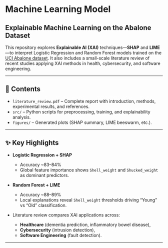 # Machine Learning Model
## Explainable Machine Learning on the Abalone Dataset

This repository explores **Explainable AI (XAI)** techniques—**SHAP** and **LIME**—to interpret
Logistic Regression and Random Forest models trained on the [UCI Abalone dataset](https://doi.org/10.24432/C55C7W).
It also includes a small-scale literature review of recent studies applying XAI methods in health,
cybersecurity, and software engineering.

---

## 📖 Contents
- `literature_review.pdf` – Complete report with introduction, methods, experimental results, and references.
- `src/` – Python scripts for preprocessing, training, and explainability analysis.
- `figures/` – Generated plots (SHAP summary, LIME beeswarm, etc.).
  
---

## ✨ Key Highlights
- **Logistic Regression + SHAP**  
  - Accuracy ~83–84%  
  - Global feature importance shows `Shell_weight` and `Shucked_weight` as dominant predictors.

- **Random Forest + LIME**  
  - Accuracy ~88–89%  
  - Local explanations reveal `Shell_weight` thresholds driving “Young” vs “Old” classification.

- Literature review compares XAI applications across:
  - **Healthcare** (dementia prediction, inflammatory bowel disease),
  - **Cybersecurity** (intrusion detection),
  - **Software Engineering** (fault detection).

---
